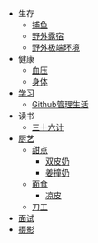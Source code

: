 - 生存
  - [捕鱼](/生存_捕鱼)
  - [野外露宿](/生存_野外露宿)
  - [野外极端环境](/生存_野外极端环境)
- 健康
  - [血压](/健康_血压)
  - [身体](/健康_身体)
- [学习](/学习)
  - [Github管理生活](/学习_Github管理生活)
- 读书
  - [三十六计](/读书_三十六计)
- [厨艺](/厨艺)
  - [甜点](/厨艺_甜点)
    - [双皮奶](/厨艺_甜点_双皮奶)
    - [姜撞奶](/厨艺_甜点_姜撞奶)
  - [面食](/厨艺_面食)
    - [凉皮](/厨艺_面食_凉皮)
  - [刀工](/厨艺_刀工)
- [面试](/面试)
- [摄影](/摄影)
